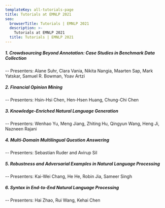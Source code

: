 ```yaml
---
templateKey: all-tutorials-page
title: Tutorials at EMNLP 2021
seo:
  browserTitle: Tutorials | EMNLP 2021
  description: >-
    Tutorials at EMNLP 2021
  title: Tutorials | EMNLP 2021
---
```


##### 1. Crowdsourcing Beyond Annotation: Case Studies in Benchmark Data Collection   
-- Presenters: Alane Suhr, Clara Vania, Nikita Nangia, Maarten Sap, Mark Yatskar, Samuel R. Bowman, Yoav Artzi

##### 2. Financial Opinion Mining   
-- Presenters: Hsin-Hsi Chen, Hen-Hsen Huang, Chung-Chi Chen

##### 3. Knowledge-Enriched Natural Language Generation   
-- Presenters: Wenhao Yu, Meng Jiang, Zhiting Hu, Qingyun Wang, Heng Ji, Nazneen Rajani

##### 4. Multi-Domain Multilingual Question Answering   
-- Presenters: Sebastian Ruder and Avirup Sil

##### 5. Robustness and Adversarial Examples in Natural Language Processing    
-- Presenters: Kai-Wei Chang, He He, Robin Jia, Sameer Singh

##### 6. Syntax in End-to-End Natural Language Processing   
-- Presenters: Hai Zhao, Rui Wang, Kehai Chen

